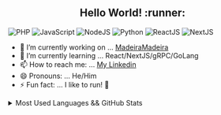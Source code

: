 <h2 align="center">Hello World! :runner:</h2>
  
![PHP](https://img.shields.io/badge/PHP-Expert-green)
![JavaScript](https://img.shields.io/badge/JavaScript-Expert-yellow)
![NodeJS](https://img.shields.io/badge/NodeJS-Intermediate-red)
![Python](https://img.shields.io/badge/Python-Intermediate-orange)
![ReactJS](https://img.shields.io/badge/ReactJS-Basic-blue)
![NextJS](https://img.shields.io/badge/NextJS-Basic-lightgrey)
  
- 🔭 I’m currently working on ... [MadeiraMadeira](https://www.madeiramadeira.com.br/)
- 🌱 I’m currently learning ... React/NextJS/gRPC/GoLang
- 📫 How to reach me: ... [My Linkedin](https://www.linkedin.com/in/filipe1309/)
- 😄 Pronouns: ... He/Him
- ⚡ Fun fact: ... I like to run! 🏃‍


<details>
  <summary>Most Used Languages && GitHub Stats</summary>
  <div>
    <div align="left">
      <img src="https://github-readme-stats.vercel.app/api/top-langs/?username=filipe1309&langs_count=20&layout=compact&theme=dark">
      <img src="https://github-readme-stats.vercel.app/api?username=filipe1309&show_icons=true&theme=highcontrast">
    </div>
</details>
